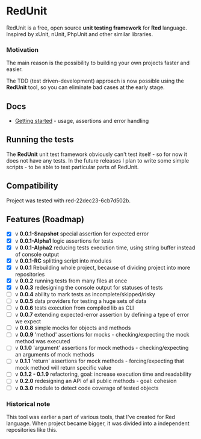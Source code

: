 # RedUnit

RedUnit is a free, open source **unit testing framework** for **Red** language.
Inspired by xUnit, nUnit, PhpUnit and other similar libraries.

### Motivation

The main reason is the possibility to building your own projects faster and easier.

The TDD (test driven-development) approach is now possible using the **RedUnit** tool, so you can eliminate bad cases at the early stage.

## Docs

* [Getting started](docs/getting-started.md) - usage, assertions and error handling

## Running the tests

The **RedUnit** unit test framework obviously can't test itself - so for now it does not have any tests. In the future releases I plan to write some simple scripts - to be able to test particular parts of RedUnit.

## Compatibility

Project was tested with red-22dec23-6cb7d502b.

## Features (Roadmap)
- [x] v **0.0.1-Snapshot** special assertion for expected error
- [x] v **0.0.1-Alpha1** logic assertions for tests
- [x] v **0.0.1-Alpha2** reducing tests execution time, using string buffer instead of console output
- [x] v **0.0.1-RC** splitting script into modules
- [x] v **0.0.1** Rebuilding whole project, because of dividing project into more repositories
- [x] v **0.0.2** running tests from many files at once
- [x] v **0.0.3** redesigning the console output for statuses of tests
- [ ] v **0.0.4** ability to mark tests as incomplete/skipped/risky
- [ ] v **0.0.5** data providers for testing a huge sets of data
- [ ] v **0.0.6** tests execution from compiled lib as CLI
- [ ] v **0.0.7** extending expected-error assertion by defining a type of error we expect
- [ ] v **0.0.8** simple mocks for objects and methods
- [ ] v **0.0.9** 'method' assertions for mocks - checking/expecting the mock method was executed
- [ ] v **0.1.0** 'argument' assertions for mock methods - checking/expecting an arguments of mock methods
- [ ] v **0.1.1** 'return' assertions for mock methods - forcing/expecting that mock method will return specific value
- [ ] v **0.1.2 - 0.1.9** refactoring, goal: increase execution time and readability
- [ ] v **0.2.0** redesigning an API of all public methods - goal: cohesion
- [ ] v **0.3.0** module to detect code coverage of tested objects

### Historical note

This tool was earlier a part of various tools, that I've created for Red language. When project became bigger, it was divided into a independent repositories like this.
